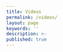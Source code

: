```yaml
---
title: Videos
permalink: /videos/
layout: page
keywords: ''
description: >-
published: true
---
```

